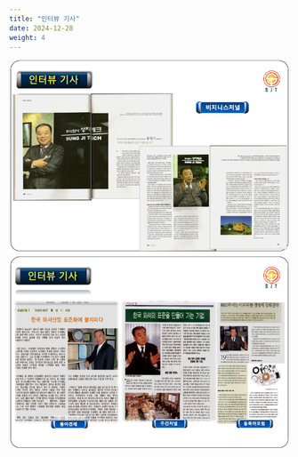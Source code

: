 ```yaml
---
title: "인터뷰 기사"
date: 2024-12-28
weight: 4
---
```


![Company Introduction](/images/contact/interview_1.png)
![Company Introduction](/images/contact/interview_2.png)

